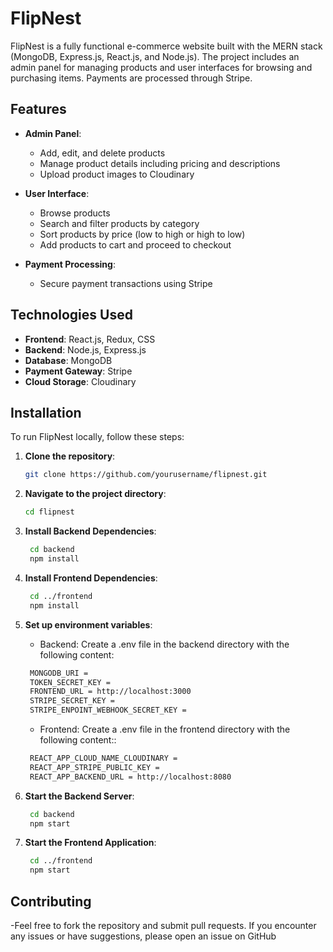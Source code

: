 # FlipNest

FlipNest is a fully functional e-commerce website built with the MERN stack (MongoDB, Express.js, React.js, and Node.js). The project includes an admin panel for managing products and user interfaces for browsing and purchasing items. Payments are processed through Stripe.

## Features

- **Admin Panel**: 
  - Add, edit, and delete products
  - Manage product details including pricing and descriptions
  - Upload product images to Cloudinary

- **User Interface**:
  - Browse products
  - Search and filter products by category
  - Sort products by price (low to high or high to low)
  - Add products to cart and proceed to checkout

- **Payment Processing**:
  - Secure payment transactions using Stripe

## Technologies Used

- **Frontend**: React.js, Redux, CSS
- **Backend**: Node.js, Express.js
- **Database**: MongoDB
- **Payment Gateway**: Stripe
- **Cloud Storage**: Cloudinary

## Installation

To run FlipNest locally, follow these steps:

1. **Clone the repository**:

   ```bash
   git clone https://github.com/yourusername/flipnest.git
   ```

2. **Navigate to the project directory**:

   ```bash
   cd flipnest
   ```
   
3. **Install Backend Dependencies**:

   ```bash
    cd backend
    npm install
   ```
   
4. **Install Frontend Dependencies**:

   ```bash
    cd ../frontend
    npm install
   ```
   
5. **Set up environment variables**: 

    - Backend: Create a .env file in the backend directory with the following content:
   ```bash
    MONGODB_URI = 
    TOKEN_SECRET_KEY = 
    FRONTEND_URL = http://localhost:3000
    STRIPE_SECRET_KEY = 
    STRIPE_ENPOINT_WEBHOOK_SECRET_KEY = 
   ```
   
    - Frontend: Create a .env file in the frontend directory with the following content::
   ```bash
    REACT_APP_CLOUD_NAME_CLOUDINARY = 
    REACT_APP_STRIPE_PUBLIC_KEY = 
    REACT_APP_BACKEND_URL = http://localhost:8080
   ```
   
6. **Start the Backend Server**:

   ```bash
    cd backend
    npm start    
   ```
   
7. **Start the Frontend Application**:

   ```bash
    cd ../frontend
    npm start
   ```

## Contributing
  -Feel free to fork the repository and submit pull requests. If you encounter any issues or have suggestions, please open an issue on GitHub
